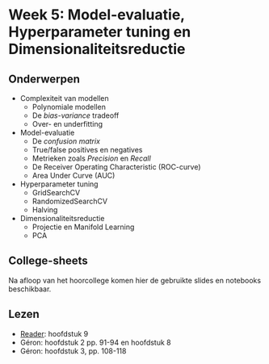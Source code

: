 # Week 5: Model-evaluatie, Hyperparameter tuning en Dimensionaliteitsreductie

## Onderwerpen

* Complexiteit van modellen
    * Polynomiale modellen
    * De _bias-variance_ tradeoff
    * Over- en underfitting
* Model-evaluatie 
    * De _confusion matrix_
    * True/false positives en negatives
    * Metrieken zoals _Precision_ en _Recall_
    * De Receiver Operating Characteristic (ROC-curve)
    * Area Under Curve (AUC)
* Hyperparameter tuning
    * GridSearchCV
    * RandomizedSearchCV
    * Halving
* Dimensionaliteitsreductie
    * Projectie en Manifold Learning
    * PCA

## College-sheets

Na afloop van het hoorcollege komen hier de gebruikte slides en notebooks beschikbaar.
<!--
* [Hier](../lectures/wk5/ML_wk5_Modeleval_tuning.pptx) vindt u de presentatie die in het college gebruikt is.
* En [hier](../lectures/wk5/livecoding/Modelevaluatie.ipynb) de Notebook over modelevaluatie.
* En [hier](../lectures/wk5/livecoding/Hyperparam_Tuning.ipynb) de Notebook over hyperparameter tuning.
* En [hier](../lectures/wk5/livecoding/PCA.ipynb) de Notebook over Principal Components Analysis (PCA).
-->

## Lezen

* [Reader](../files/Reader%20Machine%20Learning%202.1%20CC%20BY-NC-SA%204.0.pdf): hoofdstuk 9
* Géron: hoofdstuk 2 pp. 91-94 en hoofdstuk 8
* Géron: hoofdstuk 3, pp. 108-118

